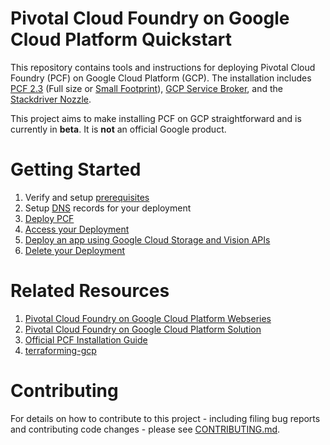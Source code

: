 # Pivotal Cloud Foundry on Google Cloud Platform Quickstart

This repository contains tools and instructions for deploying Pivotal Cloud Foundry (PCF) on Google Cloud Platform (GCP).
The installation includes [PCF 2.3](https://pivotal.io/platform) (Full size or [Small Footprint](https://docs.pivotal.io/pivotalcf/2-3/customizing/small-footprint.html)), [GCP Service Broker](https://docs.pivotal.io/partners/gcp-sb/index.html),
and the [Stackdriver Nozzle](https://docs.pivotal.io/partners/gcp-sdn/index.html).

This project aims to make installing PCF on GCP straightforward and is currently in **beta**. It is **not** an official Google product.

# Getting Started
1. Verify and setup [prerequisites](./docs/prerequisites.md)
1. Setup [DNS](./docs/dns.md) records for your deployment
1. [Deploy PCF](./docs/quick-deployment.md)
1. [Access your Deployment](./docs/login-to-pcf.md)
1. [Deploy an app using Google Cloud Storage and Vision APIs](./docs/deploy-awwvision.md)
1. [Delete your Deployment](./docs/deleting-deployment.md)

# <a name="resources"></a>Related Resources
1. [Pivotal Cloud Foundry on Google Cloud Platform Webseries](https://www.youtube.com/watch?v=TBsc7kiog5Q&list=PLIivdWyY5sqKJ48ycao632rEDuVbFm8yJ)
1. [Pivotal Cloud Foundry on Google Cloud Platform Solution](https://cloud.google.com/solutions/cloud-foundry-on-gcp)
1. [Official PCF Installation Guide](https://docs.pivotal.io/pivotalcf/1-12/customizing/gcp.html)
1. [terraforming-gcp](https://github.com/pivotal-cf/terraforming-gcp)

# Contributing

For details on how to contribute to this project - including filing bug reports and contributing code changes - please see [CONTRIBUTING.md](./CONTRIBUTING.md).
